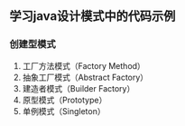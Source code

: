 
## 学习java设计模式中的代码示例

### 创建型模式 

1. 工厂方法模式（Factory Method）
2. 抽象工厂模式（Abstract Factory）
3. 建造者模式（Builder Factory）
4. 原型模式（Prototype）
5. 单例模式（Singleton）
